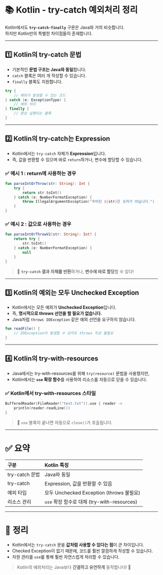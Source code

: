 # 📚 Kotlin - try-catch 예외처리 정리

Kotlin에서도 **`try-catch-finally`** 구문은 Java와 거의 비슷합니다.  
하지만 Kotlin만의 특별한 차이점들이 존재합니다.

---

## 1️⃣ Kotlin의 try-catch 문법

- 기본적인 **문법 구조는 Java와 동일**합니다.
- `catch` 블록은 여러 개 작성할 수 있습니다.
- `finally` 블록도 지원합니다.

```kotlin
try {
    // 예외가 발생할 수 있는 코드
} catch (e: ExceptionType) {
    // 예외 처리
} finally {
    // 항상 실행되는 블록
}
```

---

## 2️⃣ Kotlin의 try-catch는 **Expression**

- Kotlin에서는 `try-catch` 자체가 **Expression**입니다.
- 즉, 값을 반환할 수 있으며 바로 `return`하거나, 변수에 할당할 수 있습니다.

### ✅ 예시 1 : return에 사용하는 경우

```kotlin
fun parseIntOrThrow(str: String): Int {
    try {
        return str.toInt()
    } catch (e: NumberFormatException) {
        throw IllegalArgumentException("주어진 ${str}은 숫자가 아닙니다.")
    }
}
```

### ✅ 예시 2 : 값으로 사용하는 경우

```kotlin
fun parseIntOrThrowV2(str: String): Int? {
    return try {
        str.toInt()
    } catch (e: NumberFormatException) {
        null
    }
}
```

> 💬 **`try-catch` 결과 자체를 반환**하거나, **변수에 바로 할당**할 수 있다!

---

## 3️⃣ Kotlin의 예외는 **모두 Unchecked Exception**

- Kotlin에서는 모든 예외가 **Unchecked Exception**입니다.
- 즉, **명시적으로 throws 선언을 할 필요가 없습니다.**
- Java처럼 `throws IOException` 같은 예외 선언을 요구하지 않습니다.

```kotlin
fun readFile() {
    // IOException이 발생할 수 있어도 throws 작성 불필요
}
```

---

## 4️⃣ Kotlin의 try-with-resources

- Java에서는 try-with-resources를 위해 `try(resource)` 문법을 사용했지만,
- Kotlin에서는 **`use` 확장 함수**를 사용하여 리소스를 자동으로 닫을 수 있습니다.

### ✅ Kotlin에서 try-with-resources 스타일

```kotlin
BufferedReader(FileReader("test.txt")).use { reader ->
    println(reader.readLine())
}
```

> 💬 `use` 블록이 끝나면 자동으로 `close()`가 호출됩니다.

---

# ✅ 요약

| 구분 | Kotlin 특징 |
|:---|:---|
| try-catch 문법 | Java와 동일 |
| try-catch | Expression, 값을 반환할 수 있음 |
| 예외 타입 | 모두 Unchecked Exception (throws 불필요) |
| 리소스 관리 | `use` 확장 함수로 대체 (try-with-resources) |

---

# 📌 정리

- Kotlin에서는 `try-catch` 문을 **값처럼 사용할 수 있다는 점**이 큰 차이입니다.
- Checked Exception이 없기 때문에, 코드를 훨씬 깔끔하게 작성할 수 있습니다.
- 자원 관리를 `use`를 통해 훨씬 자연스럽게 처리할 수 있습니다.

> Kotlin의 예외처리는 Java보다 **간결하고 유연하게** 동작합니다! 🚀

